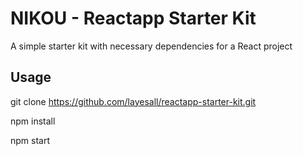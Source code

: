 # NIKOU - Reactapp Starter Kit
A simple starter kit with necessary dependencies for a React project

## Usage

git clone https://github.com/layesall/reactapp-starter-kit.git

npm install

npm start